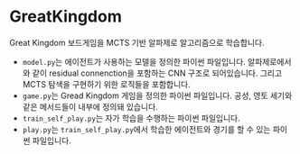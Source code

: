 # GreatKingdom
Great Kingdom 보드게임을 MCTS 기반 알파제로 알고리즘으로 학습합니다.


- `model.py`는 에이전트가 사용하는 모델을 정의한 파이썬 파일입니다. 알파제로에서와 같이 residual connenction을 포함하는 CNN 구조로 되어있습니다. 그리고 MCTS 탐색을 구현하기 위한 로직들을 포함합니다.
- `game.py`는 Gread Kingdom 게임을 정의한 파이썬 파일입니다. 공성, 영토 세기와 같은 메서드들이 내부에 정의돼 있습니다.
- `train_self_play.py`는 자가 학습을 수행하는 파이썬 파일입니다.
- `play.py`는 `train_self_play.py`에서 학습한 에이전트와 경기를 할 수 있는 파이썬 파일입니다.

